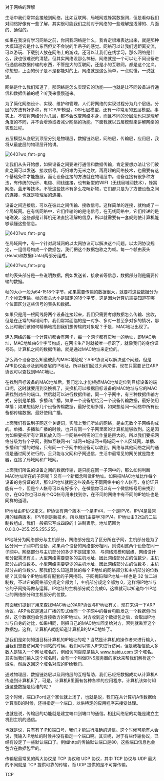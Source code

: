 对于网络的理解

生活中我们常常会接触到网络，比如互联网、局域网或蜂窝数据网，但是看似我们对网络好像有一些了解，其实很可能我们之前对于网络的一些理解是浅薄的、片面的、通俗的。

如果在我没有学习网络之前，你问我网络是什么，我肯定很难表达出来，就是那种大概知道它是什么东西但又不会说的半吊子的感觉。网络可以让我们远距离交流，可以游玩、下载别人放在网络上的游戏，还可以让我们在线学习，那么网络是什么，我也很难说的清楚。但其实网络没那么神秘，网络就是一个可以让不同设备进行通信和数据传输的东西，不管是大的互联网，还是小的互联网，都是这个定义。你想想，上面的例子是不是都能对的上，网络就是这么简单，一点就懂，一说就通。

网络是什么我们知道了，那网络是怎么实现它的功能——也就是让不同设备进行通信和数据传输的呢？听我来慢慢道来。

为了简化网络设计、实现、维护和管理，人们将网络的实现过程分为几个层级。分层的方法有好多种，有TCP/IP模型，OSI七层模型，还有一种常用的五层模型。事实上，不管将网络分为几层，都不会改变网络本身，而且不同的分层法也只是理解角度的不同，并不会增添或者减少网络的功能。下面我就以五层模型来讲解网络的实现过程。

五层模型从底层到顶层分别是物理层，数据链路层，网络层，传输层，应用层，我将从最底层的物理层开始讲。

![640?wx_fmt=png](https://img-blog.csdnimg.cn/img_convert/1174ffe87ef782cf27a5a28121acbe1f.png)

让我们从头开始想，如果设备之间要进行通信和数据传输，肯定要想办法让它们彼此之间可以发送、接收信号。巧妇难为无米之炊，再高超的网络技术，也需要有这个基础条件才能施展，而让设备连接的方法就在物理层中。设备连接有很多种方法，有传统的光纤、电缆、网线连接，也有新型的WIFI（无线局域网技术），蜂窝网络，蓝牙等技术。不管这些技术有多么花哨新颖，它们都只是为了方便设备之间的连接，也就是物理层的连接。

设备之间连接后，可以在彼此之间传输、接收信号。这样简单的连接，就构成了一个局域网。在有线网络中，它们传输的的是电信号，在无线网络中，它们传递的是电磁波，这些都是计算机无法直接理解的信息，所以就需要有一套规则使计算机能够读懂这些信息。

![640?wx_fmt=png](https://img-blog.csdnimg.cn/img_convert/f23707d8cdfd7c1fefa1d6cbff86dbd1.png)

在局域网中，有一个针对局域网的以太网协议可以解决这个问题。以太网协议规定，一组信号构成一个数据包，我们把这个数据包称之为帧。每一个帧由表头(Head)和数据(Data)两部分组成。

![640?wx_fmt=png](https://img-blog.csdnimg.cn/img_convert/766c31816a15cecb2f95aa5bbec8b69c.png)

帧的表头部分是一些说明数据，例如发送者，接收者等信息，数据部分则是需要传输的数据。

帧的大小一般为64-1518个字节，如果需要传输的数据很大，就要将这些数据分为几个帧去传输。帧的表头大小是固定的18个字节，这是因为计算机需要知道在哪个位置区分这些信号的表头和数据。

如果只是用一根网线将两个设备连接起来，我们只需要考虑数据怎么传输、接收，但是在正常的局域网中，我们常常面临的是一对多、多对一甚至多对多的情况，那么此时我们该如何精确地找到我们想传输的对象呢？于是，MAC地址出现了。

连入网络的每一个计算机都会有网卡，每一个网卡都有它唯一的地址，即MAC地址，MAC地址由6个字节构成，在网卡生产时就被唯一标识了，就像我们的身份证号码。计算机之间的数据传输，就是通过MAC地址来定位的。

那么两个设备怎么知道彼此的MAC地址呢？ARP协议可以解决这个问题，但是APR协议会涉及到网络层的IP地址，所以我们回过头再来讲，现在只需要记住ARP协议可以查找到MAC地址。

在找到目标设备的MAC地址后，我们怎么才能根据MAC地址定位到目标设备的端口呢，这时就要用到交换机了，交换机可以根据目标设备的MAC地址与它的MAC表找到对应的端口。然后就可以进行数据传输，同一个子网中，有三种数据传输方式，分别是单播、多播和广播。如果一个设备想给另一个设备传输数据，最好使用单播；如果想给好几个设备传输数据，最好使用多播，如果想给同一网络中所有设备都传输数据，最好使用广播。

上面我们有说到子网这个关键词，实际上我们所处的网络，是由无数个子网络构成的。单播、多播和广播的时候，也只有同一个子网里面的计算机能够收到。这是因为如果要把所有计算机放入同一个网络中所需的工作量是巨大的，所以我们要把网络分级为各个子网，例如互联网->广域网->城域网->局域网->个人区域网，单播、多播和广播的时候，只有同一个子网中的设备可以收到。网络与其他网络之间的通信是通过网关进行的，且只能与父网和子网通信，生活中最常见的网关就是路由器，连接了局域网和广域网。

上面我们所说的设备之间的数据传输，是只能在同一子网中的，那么如何判断MAC地址所在的子网呢？又有一个新概念叫做IP地址。如果把MAC地址比作每个设备的身份证的话，那么IP地址就是这些设备在不同网络中的个人帐号，身份证只能有一个，但是个人帐号可以有好多个，在微信你可以有一个微信帐号用来找到你，在QQ你也可以有个QQ帐号用来找到你，在不同的网络中有不同的IP地址也是同样的道理。

IP地址由IP协议定义，IP协议有两个版本一个是IPV4，一个是IPV6。IPV4是最常用的经典版本，IPV6则是新技术，所以我们主要学习IPV4。IP地址由32位的二进制数组成，我们一般把它写成四段的十进制表示，地址范围为0.0.0.0~255.255.255.255。

IP地址分为网络部分与主机部分，网络部分是为了区分所在子网，主机部分是为了区分同一子网中的设备，如果两个设备的网络部分相同，则说明这两个设备在同一子网中。网络部分与主机部分的多少不是固定的， 与网络规模和层级、网络设计和分配需求有关，大型网络需要更多的主机地址，因此网络部分占的位数少，主机部分占的位数多。小型网络需要更少的主机地址，因此网络部分占的位数多，主机部分占的位数少。那我们怎么知道具体的每个IP地址的网络部分和主机部分的位数呢？其实每个IP地址都有配套的子网掩码，子网掩码和IP地址一样也是 32 位二进制数，不过它的网络部分规定全部为 1，主机部分规定全部为 0，这样将IP地址与它的子网掩码做与运算，IP地址的主机部分就会变成0，这样就可以知道每个IP地址的网络部分和主机部分的位数。

前面我们提到了用来查找MAC地址的ARP协议与IP地址有关，现在来讲一下ARP协议。ARP协议是通过广播的形式给同一个子网中的每台电脑发送一个数据包(当然，这个数据包会包含接收方的IP地址)。对方收到这个数据包之后，会取出IP地址与自身的对比，如果相同，则把自己的MAC地址回复给对方，否则就丢弃这个数据包。这样，计算机A就能知道计算机B的MAC地址了。

那我们是如何知道目标计算机的IP地址的呢？当然是计算机的操作者来进行输入，当我们想要访问某个网站的时候，我们可以输入IP来进行访问，但是我相信绝大多数人是输入一个网址域名的，例如访问百度是输入 www.baidu.com 这个域名。其实当我们输入这个域名时，会有一个叫做DNS服务器的家伙来帮我们解析这个域名，然后返回这个域名对应的IP给我们。

通过物理层、数据链路层以及网络层的互相帮助，我们已经把数据成功从计算机A传送到计算机B了，可是，计算机B里面有各种各样的应用程序，计算机该如何知道这些数据是给谁的呢？

这个时候，端口(Port)这个家伙就上场了，也就是说，我们在从计算机A传数据给计算表B的时候，还得指定一个端口，以供特定的应用程序来接受处理。

也就是说，传输层的功能就是建立端口到端口的通信。相比网络层的功能是建立主机到主机的通信。

也就是说，只有有了IP和端口号，我们才能进行准确的通信。这个时候可能有人会说，我输入IP地址的时候并没有指定一个端口啊。其实呢，对于有些传输协议，已经有设定了一些默认端口了。例如http的传输默认端口是80，这些端口信息也会包含在数据包里的。

传输层最常见的两大协议是 TCP 协议和 UDP 协议，其中 TCP 协议与 UDP 最大的不同就是 TCP 提供可靠的传输，而 UDP 提供的是不可靠传输。

TCP